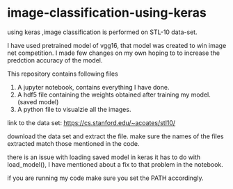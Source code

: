 # image-classification-using-keras
using keras ,image classification is performed on  STL-10 data-set. 

I have used pretrained model of vgg16, that model was created to win image net competition. I made few changes on my own hoping to to increase the predction accuracy of the model.  

This repository contains following files 

1) A jupyter notebook, contains everything I have done. 
2) A hdf5 file containing the weights obtained after training my  model.(saved model)
3) A python file to visualzie all the images. 


link to the data set:
https://cs.stanford.edu/~acoates/stl10/

download the data set and extract the file. make sure the names of the files extracted match those mentioned in the code. 

there is an issue with loading saved model in keras it has to do with load_model(), I have mentioned about a fix to that problem in the notebook. 

if you are running my code make sure you set the PATH accordingly. 
